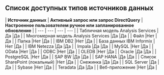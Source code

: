 ## <a name="list-of-available-data-source-types"></a>Список доступных типов источников данных

| **Источник данных** | **Активный запрос или запрос DirectQuery** | **Настроенное пользователем ручное или запланированное обновление** |
| --- | --- | --- | --- |
| Табличная модель Analysis Services |Да |Да |
| Многомерная модель Analysis Services |Да |Да |
| Файл |Нет |Да |
| Папка |Нет |Да |
| IBM DB2 |Нет |Да |
| База данных IBM Informix |Нет |Да |
| IBM Netezza |Да |Да |
| Impala |Да |Да |
| MySQL |Нет |Да |
| OData |Нет |Да |
| ODBC |Нет |Да |
| OLEDB |Нет |Да |
| Oracle |Да |Да |
| PostgreSQL |Нет |Да |
| SAP BW |Да |Да |
| SAP HANA |Да |Да |
| Список SharePoint (локальный) |Нет |Да |
| Снежинка |Да |Да |
| SQL Server |Да |Да |
| Sybase |Нет |Да |
| Teradata |Да |Да |
| Веб-приложение |Нет |Да |


